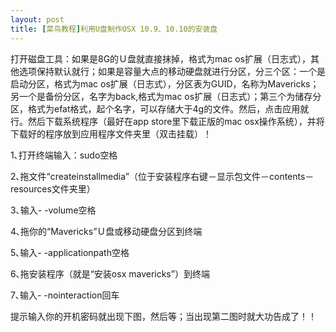 ```yaml
---
layout: post
title: [菜鸟教程]利用U盘制作OSX 10.9、10.10的安装盘
---
```


打开磁盘工具：如果是8G的Ｕ盘就直接抹掉，格式为mac os扩展（日志式），其他选项保持默认就行；如果是容量大点的移动硬盘就进行分区，分三个区：一个是启动分区，格式为mac os扩展（日志式），分区表为GUID，名称为Mavericks；另一个是备份分区，名字为back,格式为mac os扩展（日志式）；第三个为储存分区，格式为efat格式，起个名字，可以存储大于4g的文件。然后，点击应用就行。然后下载系统程序（最好在app store里下载正版的mac osx操作系统），并将下载好的程序放到应用程序文件夹里（双击挂载）！

1､打开终端输入：sudo空格

2､拖文件“createinstallmedia”（位于安装程序右键－显示包文件－contents－resources文件夹里） 

3､输入- -volume空格

4､拖你的“Mavericks”Ｕ盘或移动硬盘分区到终端

5､输入- -applicationpath空格

6､拖安装程序（就是“安装osx mavericks”）到终端

7､输入- -nointeraction回车

提示输入你的开机密码就出现下图，然后等；当出现第二图时就大功告成了！！